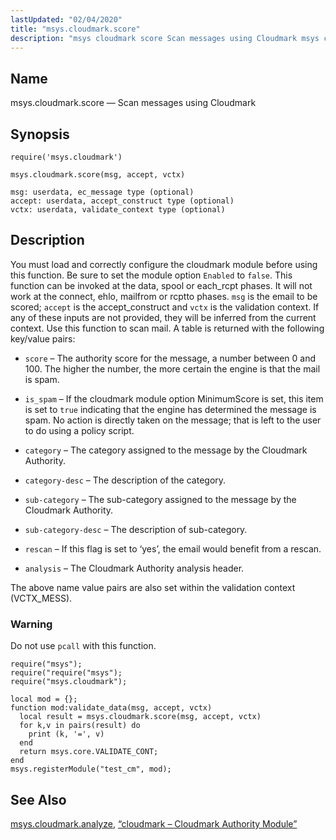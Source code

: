 ```yaml
---
lastUpdated: "02/04/2020"
title: "msys.cloudmark.score"
description: "msys cloudmark score Scan messages using Cloudmark msys cloudmark score msg accept vctx You must load and correctly configure the cloudmark module before using this function Be sure to set the module option Enabled to false This function can be invoked at the data spool or each rcpt phases It..."
---
```


<a name="lua.ref.msys.cloudmark.score"></a> 
## Name

msys.cloudmark.score — Scan messages using Cloudmark

<a name="idp23472608"></a> 
## Synopsis

`require('msys.cloudmark')`

`msys.cloudmark.score(msg, accept, vctx)`

```
msg: userdata, ec_message type (optional)
accept: userdata, accept_construct type (optional)
vctx: userdata, validate_context type (optional)
```
<a name="idp23476128"></a> 
## Description

You must load and correctly configure the cloudmark module before using this function. Be sure to set the module option `Enabled` to `false`. This function can be invoked at the data, spool or each_rcpt phases. It will not work at the connect, ehlo, mailfrom or rcptto phases. `msg` is the email to be scored; `accept` is the accept_construct and `vctx` is the validation context. If any of these inputs are not provided, they will be inferred from the current context. Use this function to scan mail. A table is returned with the following key/value pairs:

*   `score` – The authority score for the message, a number between 0 and 100\. The higher the number, the more certain the engine is that the mail is spam.

*   `is_spam` – If the cloudmark module option MinimumScore is set, this item is set to `true` indicating that the engine has determined the message is spam. No action is directly taken on the message; that is left to the user to do using a policy script.

*   `category` – The category assigned to the message by the Cloudmark Authority.

*   `category-desc` – The description of the category.

*   `sub-category` – The sub-category assigned to the message by the Cloudmark Authority.

*   `sub-category-desc` – The description of sub-category.

*   `rescan` – If this flag is set to ‘yes’, the email would benefit from a rescan.

*   `analysis` – The Cloudmark Authority analysis header.

The above name value pairs are also set within the validation context (VCTX_MESS).

### Warning

Do not use `pcall` with this function.

<a name="lua.ref.msys.cloudmark.score.example"></a> 


```
require("msys");
require("require("msys");
require("msys.cloudmark");

local mod = {};
function mod:validate_data(msg, accept, vctx)
  local result = msys.cloudmark.score(msg, accept, vctx)
  for k,v in pairs(result) do
    print (k, '=', v)
  end
  return msys.core.VALIDATE_CONT;
end
msys.registerModule("test_cm", mod);
```

<a name="idp23496896"></a> 
## See Also

[msys.cloudmark.analyze](/momentum/3/3-reference/3-reference-lua-ref-msys-cloudmark-analyze), [“cloudmark – Cloudmark Authority Module”](/momentum/3/3-reference/3-reference-modules-cloudmark)